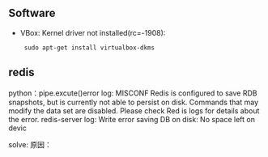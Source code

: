 ## Software
- VBox: Kernel driver not installed(rc=-1908):

       sudo apt-get install virtualbox-dkms

## redis

python：pipe.excute()error log: MISCONF Redis is      configured to save RDB snapshots, but is currently not able to persist on disk. Commands that may modify the data set are disabled. Please check Red     is logs for details about the error.
redis-server log: Write error saving DB on disk: No space left on devic

solve: 原因：
